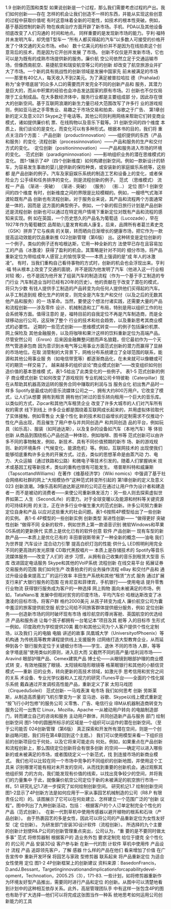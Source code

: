 1.9
创新的范围和类型
如果说创新是一个过程，那么我们需要考虑过程的产出。我们如何创新——存在
怎样的机会让我们创造不一样的东西，并能从实现这些创意的过程中获取价值呢
有时这意味着全新的可能性，如技术的根本性突破。例如，基于基因控制的新药
物在疾病治疗方面开辟了新市场。手机、PDA以及其他设备彻底改变了人们沟通的
时间和地点。
同样重要的是发现新市场的能力。亨利·福特并未发明汽车，却凭借T型车一
“所有人都买得起的汽车”以多数人可接受的价格开发了个体交通的天众市场。eBa）
数十亿美元的标价并不是因为在线拍卖这个创意背后的技术，而是因为它开创并发展
了市场。
创新不仅仅是开发新市场，它也可以是为既有的成熟市场提供新的服务。廉价航
空公司依然立足于交通运输市场，但像西南航空、易捷航空和瑞安航空等公司的创新
却改变了航空旅游业并扩大了市场。一个新的具有挑战性的创新领域是发展中国家先
前未被满足的市场——那里有40亿人，每天收入不到2美元。为了满足被普拉哈拉
德（Prahalad）称为“金字塔底层”的众多人口的需要而开发完全不同的创新产品和
服务，其潜力是巨大的，而从中积累的经验也会冲击发达国家的原有市场。2]
创新也不仅仅局限于工业制成品。在大多数经济体中，服务行业都是主要组成部
分，因此存在很大的创新空间。基于互联网浪潮的新生力量已经大范围改写了许多行
业的游戏规则，例如亚马逊之手零售业、易趣之于市场交易和拍卖、谷歌之于广告、
第1章创新的定义及意义021
Skype之于电话等。其他公司则利用网络来帮助它们转变商业模式，诸如提供廉价机
票、在线购物以及音乐下载等。31
创新空间的四个维度
本质上，我们谈论的是变化，而变化可以有多种形式。根据本书的目的，我们将
重点关注四个方面：
·产品创新（productinnovation）——组织提供的东西（产品和服务）的变化
·流程创新（processinnovation）——产品和服务的生产和交付方式的变化。
·定位创新（positioninnovation）——产品和服务进入市场的环境的变化。
·范式创新（paradigminnovation）——影响组织业务的潜在思维模式的变化。
图1-1展示了4P（四个创新维度）如何构建创新空间。例如一款新设计的轿
车，为容易发生事故的婴儿提供新的保险种类，或安装新的家庭娱乐系统等，这些都
是产品创新的例子。汽车及家庭娱乐系统的制造工艺和设备上的变化，或者保险业力
公手续和任务排序的变化，则是流程创新的例子。
范式
（思维模式）
流程一
产品
（渐进··
·突破）
（渐进·.
突破）
（服务）
（影…）
定位
图1-1
创新空间的四个维度
有时，创新维度之间的界限是比较模糊的。例如，一艘喷气式海洋渡轮既有产品
创新也有流程创新。对于服务业来说，其产品和流程两个方面通常是一体的，因而是
这方面的典型例子。例如，一个新的假日旅行计划是产品创新还是流程创新
创新也可以通过在特定用户情境下重新定位对既有产品和流程的感知来实现。例
如在英国，一个历史悠久的产品名为葡萄适（Lucozade），早在1927年作为葡萄糖饮
品帮助儿童发育和病人康复。后来，品牌所有者葛兰素史克（GSK）拼弃了它与疾病
的关联，转而晒向日渐增长的健康市场，把它作为一款提高运动效能的饮品重新推
022创新管理（第6版）
出。这种转变是定位创新的一个例子。类似的例子还有哈根达斯，它用一种全新的方
法使早已存在且容易加工的产品（冰激凌）获得了盈利的机会。其策略是针对不同的
细分市场，将产品重新定位为带给成年人感官上的愉悦享受——本质上强调的是“成
年人的冰激凌”。
有时，当我们重构自己看待事物的方式时，创新的机会也会浮现出来。亨利·福
特从根本上改变了交通的面貌，并不是因为他发明了汽车（他进入这一行业相对较
晚），也不是因为他开发了组装汽车的制造流程（作为一个基于手工制造的专门行业
汽车制造业当时已经有20年的历史）。他的贡献在于改变了潜在的模式，将只为少数
有钱人提供手工制造的产品转变为向任何人提供他们买得起的汽车。从手工制造到规
模化生产的转变，则完全是汽车生产和交付（以及之后的无数其他产品和服务）的一
场革命。当然，要使这个想法付诸实践，还需要大量的产品和流程创新——涉及零件
设计、机械制造和工厂布局，特别是用以组织工作的社会系统等方面。值得注意的
是，福特目前的自我定位不再是汽车制造商，而是全球移动出行公司，这反映了整个
行业的技术和社会趋势，以及重新思考其商业模式的必要性。
近期的一些范式创新——思维模式转变——的例子包括廉价机票、网上保险及
其他金融服务，以及将咖啡和果汁这样的饮料重新定位为高端产品。尽管安然公司
（Enron）后来因金融舞整问题而声名狼籍，但它最初作为一个天然气管道承包商
因为意识到水电气等公用事业方面范式创新的潜力而赢得了显赫的市场地位。在取
消管制的大背景下，网格分布系统建立了全球范围的联系，能源和其他公用事业服
务（如电信带宽等）都逐渐商品化，在未来就可以像糖或可可的期货一样交易了。
越来越多的组织谈论“商业模式创新”——改变组织如何创造价值的基本思维模
式，表1-5给出了此类变化的一些例子。
表1-5
范式创新的例子
商业模式创新
它如何改变了游戏规则
专业机械公司卡特彼勒（Caterpillar）现在从帮助其机器高效运转的服务合同中赚取的利润与当
服务业化
初出售产品时一样多
Spotify是最成功的音乐流媒体公司之一，拥有大约800万用户。它改变了模式，让人们从想要
拥有到租赁
拥有他们听过的音乐转向租用一个巨大的音乐库。以类似的方式，Zipcar和其他汽车租赁企业
改变了许多大城市的人们对汽车所有权的需求
线下到线上
许多企业都是围绕着互联网成长起来的，并用虚拟体验取代了实体接触，例如零售业
大量个性化
新的技术和日益增长的定制需求不仅推动个性化产品出现，而且催生了用户参与并共同创造产
和共同创造
品的平台，例如玩具（如乐高）、服装（如阿迪达斯），以及复杂的设备如汽车（本地汽车）等
体验创新
从商品到围绕核心产品创造一种体验，例如咖啡、图书等
范式创新可以由许多不同的事物触发，例如，新技术、具有不同价值预期的新市
场、新的游戏规则、新的环境条件（气候变化、能源危机）等。例如，互联网技术的
出现使我们能够彻底重构许多业务的开展方式。过去，类似的思想革命是由蒸汽动
力、电力、大众运输（通过铁路和公路）和微电子等技术引发的。随着人们掌握纳米
技术或基因工程等新技术，类似的重构也很有可能发生。
塔普斯科特和威廉斯（TapscottandWilliams）在著作《维基经济学》（Wiki
nomics）中强调了基于社会网络和社群的网上“大规模协作”这种范式转变所引起的
第1章创新的定义及意义023
创新浪潮。3像乐高和阿迪达斯这样的公司正在通过让用户作为设计者和建造者一
而不是被动的消费者——来使公司重新焕发活力：另一些人则去探索虚拟世界如第二
人生（SecondLife）的潜力。对于全球变暖以及能源和材料等关键资源的可持续利用
的关注，正在许多行业中催生重大的范式创新。许多公司努力重新定位自身和产品
以应对这些重大的社会问题。表1-6按照4P模型给出了一些创新的实例。
表1-6
4P模型的一些创新实例
创新类型
渐进性创新——
“做得更好
突破性创新
“做得不同
全新的软件，例如世界上第一款语音识别
微软Windows和苹果OS系统的更新换代
实质上是优化已有的软件创意
软件
产品创新一
现有车型的新款产品——本质上是优化已有的
丰田普锐斯带来了一种全新的概念——油电
我们为世界提
汽车设计
混合动力引擎
提高白织灯泡的性能
供什么
LED照明利用完全不同的更高效的发光原理
CD取代黑胶唱片一
本质上是存储技术的
Spotify等音乐流媒体服务——改变了人们的
进步
习惯，从拥有自己收集的音乐到租赁大型音
乐库
改进固定电话服务
Skype和其他的VoIP系统
流程创新
在线交易平台
拓展证券交易服务的范围
我们如何生产
改善拍卖行的业务操作流程
eBay
和交付产品和
通过升级设备来提高工厂的运行效率
丰田生产系统和其他“租赁”方式
服务
通过扩展支行来扩大银行服务的范围
在肯尼亚和菲律宾，手机银行——使用电话
提升零售行业物流
获得银行服务成为客户的一种选择
网上购物
面向未被满足的市场，例如，TataNano准
发展中但相对贫穷的印度市场，平均汽车价
哈根达斯改变了冰激凌的目标市场，将客户群
格约2000美元
从孩子转变为成人
廉价航空公司为囊中羞涩的旅客提供航空服
航空公司给不同旅客群体提供细分服务，例如
定位创新
务——创造新市场的同时破坏现有市场
维珍航空的尊尚客舱、英国航空的优选经济
产品和服务进
让每个孩子都拥有一台笔记本”项目及其
舱等
入的目标市
生形式一例如，印度政府为学校提供20美
戴尔和其他公司为个人客户提供个性化定制
场，以及我们
元的电脑
电脑
讲述的故事
凤凰城大学（UniversityofPhoenix）等机构通
为传统高等教育课程提供线上支援服务
过网络打造大型教育企业，从而延伸到各个
银行服务定位于关键细分市场——学生、退休
不同的市场
人群，等等
金字塔底层”使用类似的原则，进入巨大而
又截然不同的高产量/低利润市场——Aravind
眼部护理产品、Cemex建筑产品
博士伦——从眼镜到眼部护理的商业模式转
变，有效地摆脱了眼镜、太阳镜和隐形眼镜等
格莱眠银行和其他的小额信贷模式——重新
旧的业务，转向更新的高技术领域，如激光手
思考信用和贫穷之间的关系
术设备、专业光学仪器和人工视力的研究
iTunes平台——全面的个性化娱乐系统
戴森通过开发调校高性能产品，重新定义了家
太阳马戏团（CirqueduSoleil）
范式创新-
一马戏表演
电市场
我们如何思考
创新
劳斯莱斯，从制造高质量的飞机引擎变为一家
亚马逊、谷歌、Skype以线上模式重新定
“按飞行小时包修”的服务公司
义零售、广告、电信行业
IBM从机器制造商转变为服务公司一出售它
Linux，Mozilla，Apache
一从被动用户转向
的电脑制造部门，转而建立自己的咨询和服务
主动用户群体，共同创造新产品与服务
部门
绘制创新空间
图1-1中的圆圈所标示的区域是一个组织可以运作的潜在创新空间。（至于公司能否
024创新管理（第6版）
真正探索和开发所有潜在空间，则是一个创新战略问题，我们将在第4章回到这个主题。）
我们可以使用模型来看一下组织目前的创新项目位于何处，以及它将来可能走向
何处。例如，如果重点在产品创新和流程创新上，那么围绕定位创新将会有很多创新
的空间——确定可以进入哪些新的或未被满足的市场，或者围绕定义一个新范式，找
到连接市场的新商业模式。
我们也可以比较在同一个市场中竞争的不同组织的创新地图，并使用这个工具来
识别哪里可能有相对未开发的空间，从而找到重要的创新机会。通过观察其他组织努
力的方向，我们能发现有价值的线索，以找出竞争较少的空间，并将我们的力量集中
于此，就像廉价航空公司定位于新的未被满足的航空旅行市场一样。51
研究礼记1.7进一步探究了如何绘制创新空间。
研究机记1.7
绘制创新空间
图1-2显示了4P创新方法是如何应用于一家从事园艺机械制造的公司（R8.P
有限责任公司）的。该图展示了它可以在何处建立、怎样建立一个范围广泛的“创新
议程”。图中列出了九种创新活动，包括：
·根据客户的个人订单定制完全个性化的产品（范式创新）。
·在新一代割草机中使用传感器以避开植物的根系和石块（产品创新）。
由于热裹园艺的多是女性，因此可以将公司的产品重新定位为女性友好型（定
位创新）。
为研发部门安装3D设计软件（流程创新）。
所选择的九个主要的创新计划使R&.P公司的创新管理重点突出，公司认为，“重
要的是不要同时做太多事”
范式
将修剪器制
根据客户的
造业务外包
要求定制完
给位于捷克
全个性化的
的公司
产品
安装3D设
客户参与新
在新一代的割
计软件
草机中使用传
产品设计
流程
产品
追踪领先客户，了解
感器
什么样的产品在他们
看来增加了价值
在广告宣传中
重新开发环保
将园艺与家政
型修剪器
联系起来
将产品重新定位
为适合女性使用
定位
图1-2
4P创新框架上的创新建议
资料来源：BasedonFrancis，D.andJ.Bessant，Targetinginnovationandimplicationsforcapabilitydevel-
opment，Technoation，2005.25（3），171-83.
一些计划，如将修剪器重新作为环境友好型产品推出，需要同时进行产品和定位
的创新。从图中可以清楚地看到计划中的这种相互依存关系。此外，高层管理团队手
中有这样一张包含4P的图也有助于扩大选择—他们可以将完成这张图当作一种系
统地思考如何运用公司创新能力的工具

